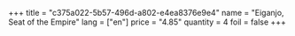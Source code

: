 +++
title = "c375a022-5b57-496d-a802-e4ea8376e9e4"
name = "Eiganjo, Seat of the Empire"
lang = ["en"]
price = "4.85"
quantity = 4
foil = false
+++

